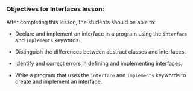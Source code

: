 ### Objectives for Interfaces lesson:

After completing this lesson, the students should be able to:

 - Declare and implement an interface in a program using the `interface` and `implements` keywords.

 - Distinguish the differences between abstract classes and interfaces.

 - Identify and correct errors in defining and implementing interfaces.

 - Write a program that uses the `interface` and `implements` keywords to create and implement an interface.
